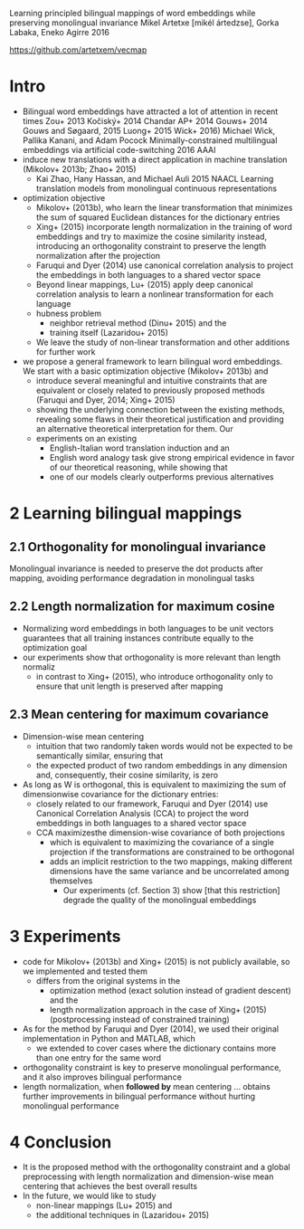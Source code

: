 Learning principled bilingual mappings of word embeddings
  while preserving monolingual invariance
Mikel Artetxe [mikél ártedzse], Gorka Labaka, Eneko Agirre
2016

https://github.com/artetxem/vecmap

# Intro

* Bilingual word embeddings have attracted a lot of attention in recent times
  Zou+ 2013
  Kočiský+ 2014
  Chandar AP+ 2014
  Gouws+ 2014
  Gouws and Søgaard, 2015
  Luong+ 2015
  Wick+ 2016)
    Michael Wick, Pallika Kanani, and Adam Pocock
    Minimally-constrained multilingual embeddings
      via artificial code-switching
    2016 AAAI
* induce new translations with a direct application in machine translation
  (Mikolov+ 2013b; Zhao+ 2015)
  * Kai Zhao, Hany Hassan, and Michael Auli
    2015 NAACL
    Learning translation models from monolingual continuous representations
* optimization objective
  * Mikolov+  (2013b), who learn the linear transformation that minimizes
    the sum of squared Euclidean distances for the dictionary entries
  * Xing+ (2015) incorporate length normalization in the training of word
    embeddings and try to maximize the cosine similarity instead,
    introducing an orthogonality constraint to preserve the length
    normalization after the projection
  * Faruqui and Dyer (2014) use canonical correlation analysis to project the
    embeddings in both languages to a shared vector space
  * Beyond linear mappings, Lu+ (2015) apply deep canonical correlation
    analysis to learn a nonlinear transformation for each language
  * hubness problem
    * neighbor retrieval method (Dinu+ 2015) and the
    * training itself (Lazaridou+ 2015)
  * We leave the study of non-linear transformation and other additions for
    further work
* we propose a general framework to learn bilingual word embeddings. We start
  with a basic optimization objective (Mikolov+ 2013b) and
  * introduce several meaningful and intuitive constraints that are equivalent
    or closely related to previously proposed methods (Faruqui and Dyer, 2014;
    Xing+ 2015)
  * showing the underlying connection between the existing methods, revealing
    some flaws in their theoretical justification and providing an alternative
    theoretical interpretation for them. Our
  * experiments on an existing
    * English-Italian word translation induction and an
    * English word analogy task give strong empirical evidence in favor of our
      theoretical reasoning, while showing that
    * one of our models clearly outperforms previous alternatives

# 2 Learning bilingual mappings

## 2.1 Orthogonality for monolingual invariance

Monolingual invariance is needed to preserve the dot products after mapping,
avoiding performance degradation in monolingual tasks

## 2.2 Length normalization for maximum cosine

* Normalizing word embeddings in both languages to be unit vectors guarantees
  that all training instances contribute equally to the optimization goal
* our experiments show that orthogonality is more relevant than length normaliz
  * in contrast to Xing+ (2015), who introduce orthogonality only to ensure
    that unit length is preserved after mapping

## 2.3 Mean centering for maximum covariance

* Dimension-wise mean centering
  * intuition that two randomly taken words would not be expected to be
    semantically similar, ensuring that
  * the expected product of two random embeddings in any dimension and,
    consequently, their cosine similarity, is zero
* As long as W is orthogonal, this is equivalent to maximizing the sum of
  dimensionwise covariance for the dictionary entries:
  * closely related to our framework, Faruqui and Dyer (2014) use Canonical
    Correlation Analysis (CCA) to project the word embeddings in both languages
    to a shared vector space
  * CCA maximizesthe dimension-wise covariance of both projections
    * which is equivalent to maximizing the covariance of a single projection
      if the transformations are constrained to be orthogonal
    * adds an implicit restriction to the two mappings, making different
      dimensions have the same variance and be uncorrelated among themselves
      * Our experiments (cf. Section 3) show [that this restriction] degrade
        the quality of the monolingual embeddings

# 3 Experiments

* code for Mikolov+ (2013b) and Xing+ (2015) is not publicly
  available, so we implemented and tested them
  * differs from the original systems in the
    * optimization method (exact solution instead of gradient descent) and the
    * length normalization approach in the case of Xing+ (2015)
      (postprocessing instead of constrained training)
* As for the method by Faruqui and Dyer (2014), we used their original
  implementation in Python and MATLAB, which
  * we extended to cover cases where the dictionary contains more than one
    entry for the same word
* orthogonality constraint is key to preserve monolingual performance, and it
  also improves bilingual performance
* length normalization, when **followed by** mean centering ... obtains further
  improvements in bilingual performance without hurting monolingual performance

# 4 Conclusion

* It is the proposed method with the orthogonality constraint and a global
  preprocessing with length normalization and dimension-wise mean centering
  that achieves the best overall results
* In the future, we would like to study
  * non-linear mappings (Lu+ 2015) and
  * the additional techniques in (Lazaridou+ 2015)
